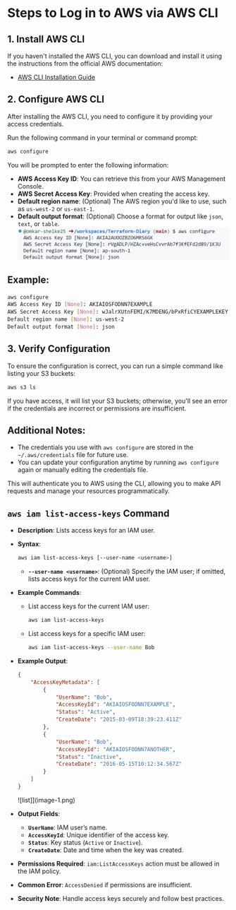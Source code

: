 
# Steps to Log in to AWS via AWS CLI

## 1. **Install AWS CLI**
If you haven't installed the AWS CLI, you can download and install it using the instructions from the official AWS documentation:
- [AWS CLI Installation Guide](https://docs.aws.amazon.com/cli/latest/userguide/install-cliv2.html)

## 2. **Configure AWS CLI**
After installing the AWS CLI, you need to configure it by providing your access credentials.

Run the following command in your terminal or command prompt:

```bash
aws configure
```

You will be prompted to enter the following information:

- **AWS Access Key ID**: You can retrieve this from your AWS Management Console.
- **AWS Secret Access Key**: Provided when creating the access key.
- **Default region name**: (Optional) The AWS region you'd like to use, such as `us-west-2` or `us-east-1`.
- **Default output format**: (Optional) Choose a format for output like `json`, `text`, or `table`.
![aws-config](image.png)

## Example:
```bash
aws configure
AWS Access Key ID [None]: AKIAIOSFODNN7EXAMPLE
AWS Secret Access Key [None]: wJalrXUtnFEMI/K7MDENG/bPxRfiCYEXAMPLEKEY
Default region name [None]: us-west-2
Default output format [None]: json
```
## 3. **Verify Configuration**
To ensure the configuration is correct, you can run a simple command like listing your S3 buckets:

```bash
aws s3 ls
```

If you have access, it will list your S3 buckets; otherwise, you'll see an error if the credentials are incorrect or permissions are insufficient.

## Additional Notes:
- The credentials you use with `aws configure` are stored in the `~/.aws/credentials` file for future use.
- You can update your configuration anytime by running `aws configure` again or manually editing the credentials file.
  
This will authenticate you to AWS using the CLI, allowing you to make API requests and manage your resources programmatically.



## `aws iam list-access-keys` Command

- **Description**: Lists access keys for an IAM user.
- **Syntax**: 
  ```bash
  aws iam list-access-keys [--user-name <username>]
  ```
  - **`--user-name <username>`**: (Optional) Specify the IAM user; if omitted, lists access keys for the current IAM user.

- **Example Commands**:
  - List access keys for the current IAM user:
    ```bash
    aws iam list-access-keys
    ```
  - List access keys for a specific IAM user:
    ```bash
    aws iam list-access-keys --user-name Bob
    ```

- **Example Output**:
  ```json
  {
      "AccessKeyMetadata": [
          {
              "UserName": "Bob",
              "AccessKeyId": "AKIAIOSFODNN7EXAMPLE",
              "Status": "Active",
              "CreateDate": "2015-03-09T18:39:23.411Z"
          },
          {
              "UserName": "Bob",
              "AccessKeyId": "AKIAIOSFODNN7ANOTHER",
              "Status": "Inactive",
              "CreateDate": "2016-05-15T10:12:34.567Z"
          }
      ]
  }
  ```
  ![list]](image-1.png)

- **Output Fields**:
  - **`UserName`**: IAM user’s name.
  - **`AccessKeyId`**: Unique identifier of the access key.
  - **`Status`**: Key status (`Active` or `Inactive`).
  - **`CreateDate`**: Date and time when the key was created.

- **Permissions Required**: `iam:ListAccessKeys` action must be allowed in the IAM policy.

- **Common Error**: `AccessDenied` if permissions are insufficient.

- **Security Note**: Handle access keys securely and follow best practices.

